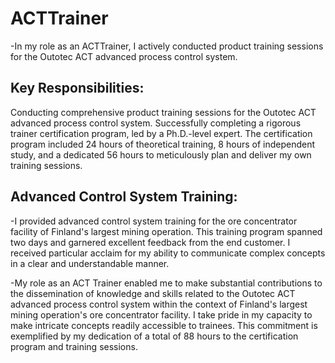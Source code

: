 # ACTTrainer

-In my role as an ACTTrainer, I actively conducted product training sessions for the Outotec ACT advanced process control system.

## Key Responsibilities:

Conducting comprehensive product training sessions for the Outotec ACT advanced process control system.
Successfully completing a rigorous trainer certification program, led by a Ph.D.-level expert.
The certification program included 24 hours of theoretical training, 8 hours of independent study, and a dedicated 56 hours to meticulously plan and deliver my own training sessions.

## Advanced Control System Training:

-I provided advanced control system training for the ore concentrator facility of Finland's largest mining operation. This training program spanned two days and garnered excellent feedback from the end customer. I received particular acclaim for my ability to communicate complex concepts in a clear and understandable manner.

-My role as an ACT Trainer enabled me to make substantial contributions to the dissemination of knowledge and skills related to the Outotec ACT advanced process control system within the context of Finland's largest mining operation's ore concentrator facility. I take pride in my capacity to make intricate concepts readily accessible to trainees. This commitment is exemplified by my dedication of a total of 88 hours to the certification program and training sessions.
